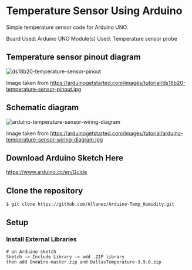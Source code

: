 # Temperature Sensor Using Arduino
Simple temperature sensor code for Arduino UNO.

Board Used: Arduino UNO
Module(s) Used: Temperature sensor probe

## Temperature sensor pinout diagram
![ds18b20-temperature-sensor-pinout](https://user-images.githubusercontent.com/26400383/125418631-43104d4a-2859-426f-9a37-8dd7263282b0.jpg)

Image taken from https://arduinogetstarted.com/images/tutorial/ds18b20-temperature-sensor-pinout.jpg

## Schematic diagram
![arduino-temperature-sensor-wiring-diagram](https://user-images.githubusercontent.com/26400383/125418708-562ed40f-cc35-4b15-b0d9-b77655011f18.jpg)

Image taken from https://arduinogetstarted.com/images/tutorial/arduino-temperature-sensor-wiring-diagram.jpg

## Download Arduino Sketch Here
https://www.arduino.cc/en/Guide

## Clone the repository
``` bash
$ git clone https://github.com/Allanez/Arduino-Temp_Humidity.git
```

## Setup
### Install External Libraries
```
# on Arduino sketch
Sketch -> Include Library -> add .ZIP library
then add OneWire-master.zip and DallasTemperature-3.9.0.zip
```


